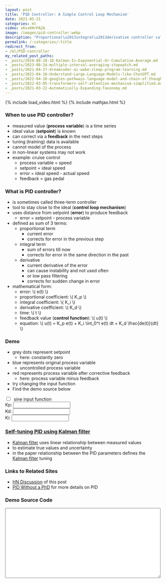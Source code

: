 ```yaml
---
layout: post
title: 'PID Controller: A Simple Control Loop Mechanism'
date: 2021-05-21
categories: ml
video: x6sxKHrPA2A
image: /images/pid-controller.webp
description: "Proportional\u2013integral\u2013derivative controller calculates feedback to reduce the error in the next step."
permalink: /:categories/:title
redirect_from:
- /ml/PID-controller
my_related_post_paths:
- _posts/2019-08-28-1D-Kalman-Is-Exponential-Or-Cumulative-Average.md
- _posts/2023-08-24-multiple-interval-averaging-stopwatch.md
- _posts/2021-04-27-dreamcoder-ai-wake-sleep-program-learning.md
- _posts/2022-04-18-Understand-Large-Language-Models-like-ChatGPT.md
- _posts/2022-04-10-googles-pathways-language-model-and-chain-of-thought.md
- _posts/2022-03-05-transformers-self-attention-mechanism-simplified.md
- _posts/2021-03-22-Automatically-Expanding-Taxonomy.md
---
```




{% include load_video.html %}
{% include mathjax.html %}


### When to use PID controller?
- measured value (__process variable__) is a time series
- ideal value (__setpoint__) is known
- can correct via a __feedback__ in the next steps
- tuning (training) data is available
- cannot model of the process
- in non-linear systems may not work
- example: cruise control
  - process variable = speed
  - setpoint = ideal speed
  - error = ideal speed - actual speed
  - feedback = gas pedal


### What is PID controller?
- is sometimes called three-term controller
- tool to stay close to the ideal (__control loop mechanism__)
- uses distance from setpoint (__error__) to produce feedback
  - error = setpoint - process variable
- defined as sum of 3 terms:
  - proportional term
    - current error
    - corrects for error in the previous step
  - integral term
    - sum of errors till now
    - corrects for error in the same direction in the past
  - derivative
    - current derivative of the error
    - can cause instability and not used often
    - or low pass filtering
    - corrects for sudden change in error
- mathematical form:
  - error: \\( e(t) \\)
  - proportional coefficient: \\( K_p \\)
  - integral coefficient: \\( K_i \\)
  - derivative coefficient: \\( K_d \\)
  - time: \\( t \\)
  - feedback value (__control function__): \\( u(t) \\)
  - equation: \\( u(t) = K_p e(t) + K_i \int_0^t e(t) dt + K_d \frac{de(t)}{dt} \\)

### Demo
- grey dots represent setpoint
  - here: constantly zero
- blue represents original process variable
  - uncontrolled process variable
- red represents process variable after corrective feedback
  - here: process variable minus feedback
- try changing the input function
- Find the demo source below

<input type="checkbox" id="configFunc" />&nbsp; sine input function<br>
Kp: <input type="number" id="configKp" /><br>
Kd: <input type="number" id="configKd" /><br>
Ki: <input type="number" id="configKi" /><br>
<canvas id="canvas" width="500" height="150"></canvas>

### [Self-tuning PID using Kalman filter](https://www.sciencedirect.com/science/article/pii/S2405896318304282)
  - [Kalman filter](/ml/1D-Kalman-Is-Exponential-Or-Cumulative-Average) uses linear relationship between measured values
  - to estimate true values and uncertainty
  - in the paper relationship between the PID parameters defines the [Kalman filter](/ml/1D-Kalman-Is-Exponential-Or-Cumulative-Average) tuning

### Links to Related Sites
- [HN Discussion](https://news.ycombinator.com/item?id=27318942) of this post
- [PID Without a PhD](https://www.wescottdesign.com/articles/pid/pidWithoutAPhd.pdf) for more details on PID

### Demo Source Code
<textarea id="codeBlock" style="font-size: 10px;" rows="20" cols="80"></textarea>

<script type="application/javascript" id="jsCode">
let config = {amplitude: 5, period: 60, pid: false, kp: 0.2, kd: 0, ki: 0.5, func: steps};

function draw() {
  var canvas = document.getElementById('canvas');
  if (canvas.getContext) {
    let ctx = canvas.getContext('2d');
    let y_middle = canvas.height / 2;
    config.amplitude = y_middle / 4;
    let pix_size = Math.max(Math.min(canvas.width / 50, canvas.height / 50), 1);
    let len = Math.floor(canvas.width / pix_size);
    let values = new Array(len).fill(0);
    let correctedValues = new Array(len).fill(0);
    let integral = correctedValues.reduce((a, b) => a + b, 0)
    let t = 0;
    function tick() {
      let new_value = config.func(t++);
      values.shift();
      values.push(new_value);

      let prev_error = - correctedValues[correctedValues.length - 1];
      let second_prev_error = - correctedValues[correctedValues.length - 2];
      let derivative = prev_error - second_prev_error;
      integral = integral + prev_error;
      let correction = prev_error * config.kp + derivative * config.kd + integral * config.ki;
      let correctedValue = new_value + correction;
      correctedValues.shift();
      correctedValues.push(correctedValue);

      ctx.clearRect(0, 0, canvas.width, canvas.height);
      ctx.fillStyle = 'grey';
      values.forEach((value, i) => {
        ctx.fillRect(i * pix_size, y_middle + 0 * pix_size, pix_size / 2, pix_size / 2);
      });

      ctx.fillStyle = 'rgba(0, 0, 200, 0.5)';
      values.forEach((value, i) => {
        ctx.fillRect(i * pix_size, y_middle + value * pix_size, pix_size, pix_size);
      });

      ctx.fillStyle = 'rgb(200, 0, 0)';
      correctedValues.forEach((value, i) => {
        ctx.fillRect(i * pix_size, y_middle + value * pix_size, pix_size, pix_size);
      })
    }

    setInterval(tick, 100);
  }

}

function sin(t) {
  return Math.sin(t++ / config.period * 2 * Math.PI) * config.amplitude
}

function steps(t) {
  if (Math.sin(t++ / config.period * 2 * Math.PI) > 0) {
    return config.amplitude

  } else {
    return - config.amplitude
  }
}

window.addEventListener("load", draw);

document.getElementById('configFunc').addEventListener('change', e => {
  if (e.srcElement.checked) {
    config.func = sin;
  } else {
    config.func = steps;
  }
});


['p', 'i', 'd'].forEach(varname => {
  document.getElementById('configK' + varname).value = config['k' + varname];
  document.getElementById('configK' + varname).addEventListener('keyup', e => {
    let v = +e.srcElement.value;
    if (typeof(v) === 'number') {
      config['k' + varname] = e.srcElement.value;
    }
  });
});

let jsCode = document.createTextNode(document.getElementById('jsCode').innerText);
document.getElementById('codeBlock').appendChild(jsCode);

</script>
